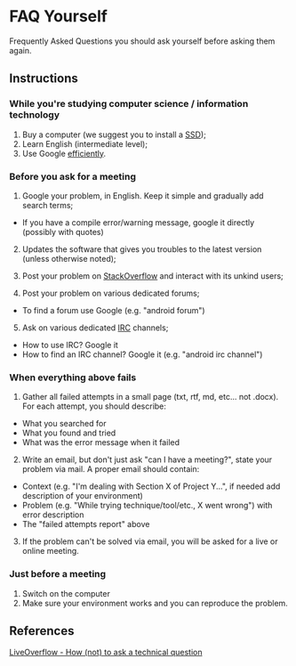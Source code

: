 # FAQ Yourself
Frequently Asked Questions you should ask yourself before asking them again.


## Instructions


### While you're studying computer science / information technology
1. Buy a computer (we suggest you to install a [SSD](https://en.wikipedia.org/wiki/Solid-state_drive));
2. Learn English (intermediate level);
3. Use Google [efficiently](http://www.lifehack.org/articles/technology/20-tips-use-google-search-efficiently.html).



### Before you ask for a meeting
1. Google your problem, in English. Keep it simple and gradually add search terms;
  * If you have a compile error/warning message, google it directly (possibly with quotes)
  
2. Updates the software that gives you troubles to the latest version (unless otherwise noted);
  
3. Post your problem on [StackOverflow](https://stackoverflow.com/) and interact with its unkind users;

4. Post your problem on various dedicated forums;
* To find a forum use Google (e.g. "android forum")
  
5. Ask on various dedicated [IRC](https://en.wikipedia.org/wiki/Internet_Relay_Chat) channels;
  * How to use IRC? Google it
  * How to find an IRC channel? Google it (e.g. "android irc channel")
  
### When everything above fails
1. Gather all failed attempts in a small page (txt, rtf, md, etc... not .docx). For each attempt, you should describe:
 * What you searched for
 * What you found and tried
 * What was the error message when it failed

2. Write an email, but don't just ask "can I have a meeting?", state your problem via mail. A proper email should contain:

 * Context (e.g. "I'm dealing with Section X of Project Y...", if needed add description of your environment)
 * Problem (e.g. "While trying technique/tool/etc., X went wrong") with error description
 * The "failed attempts report" above

3. If the problem can't be solved via email, you will be asked for a live or online meeting.

### Just before a meeting
1. Switch on the computer
2. Make sure your environment works and you can reproduce the problem.

## References

[LiveOverflow - How (not) to ask a technical question](https://www.youtube.com/watch?v=53zkBvL4ZB4)
